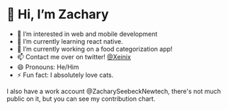 # 👋 Hi, I’m Zachary

- 👀 I’m interested in web and mobile development
- 🌱 I’m currently learning react native.
- 🔭 I’m currently working on a food categorization app!
- 📫 Contact me over on twitter! [@Xeinix](https://twitter.com/xeinix)
- 😄 Pronouns: He/Him
- ⚡ Fun fact: I absolutely love cats.

I also have a work account @ZacharySeebeckNewtech, there's not much public on it, but you can see my contribution chart. 
